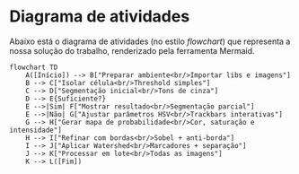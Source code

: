 # Diagrama de atividades

Abaixo está o diagrama de atividades (no estilo _flowchart_) que representa a nossa solução do trabalho, renderizado pela ferramenta Mermaid.

```mermaid
flowchart TD
    A([Início]) --> B["Preparar ambiente<br/>Importar libs e imagens"]
    B --> C["Isolar célula<br/>Threshold simples"]
    C --> D["Segmentação inicial<br/>Tons de cinza"]
    D --> E{Suficiente?}
    E -->|Sim| F["Mostrar resultado<br/>Segmentação parcial"]
    E -->|Não| G["Ajustar parâmetros HSV<br/>Trackbars interativas"]
    G --> H["Gerar mapa de probabilidade<br/>Cor, saturação e intensidade"]
    H --> I["Refinar com bordas<br/>Sobel + anti-borda"]
    I --> J["Aplicar Watershed<br/>Marcadores + separação"]
    J --> K["Processar em lote<br/>Todas as imagens"]
    K --> L([Fim])
```
